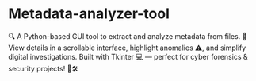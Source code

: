# Metadata-analyzer-tool
🔍 A Python-based GUI tool to extract and analyze metadata from files. 📁 View details in a scrollable interface, highlight anomalies ⚠️, and simplify digital investigations. Built with Tkinter 💻 — perfect for cyber forensics &amp; security projects! 🔐🛠️
